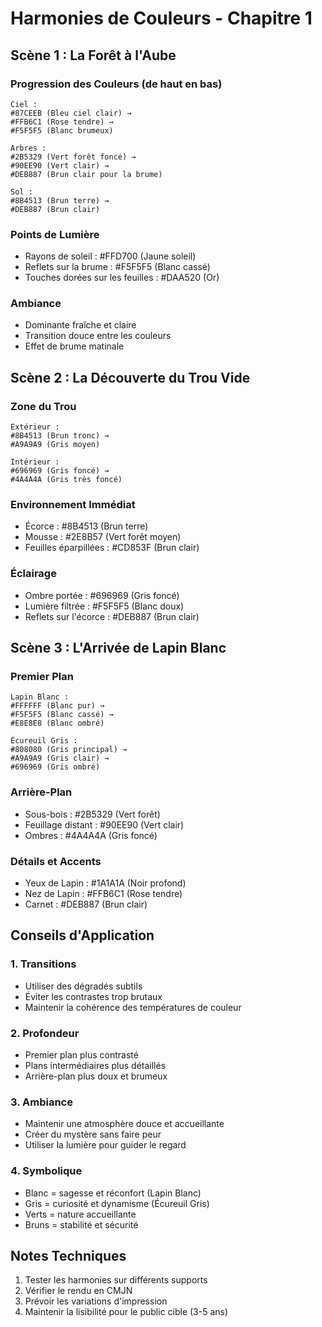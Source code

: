 # Harmonies de Couleurs - Chapitre 1

## Scène 1 : La Forêt à l'Aube

### Progression des Couleurs (de haut en bas)
```
Ciel :
#87CEEB (Bleu ciel clair) →
#FFB6C1 (Rose tendre) →
#F5F5F5 (Blanc brumeux)

Arbres :
#2B5329 (Vert forêt foncé) →
#90EE90 (Vert clair) →
#DEB887 (Brun clair pour la brume)

Sol :
#8B4513 (Brun terre) →
#DEB887 (Brun clair)
```

### Points de Lumière
- Rayons de soleil : #FFD700 (Jaune soleil)
- Reflets sur la brume : #F5F5F5 (Blanc cassé)
- Touches dorées sur les feuilles : #DAA520 (Or)

### Ambiance
- Dominante fraîche et claire
- Transition douce entre les couleurs
- Effet de brume matinale

## Scène 2 : La Découverte du Trou Vide

### Zone du Trou
```
Extérieur :
#8B4513 (Brun tronc) →
#A9A9A9 (Gris moyen)

Intérieur :
#696969 (Gris foncé) →
#4A4A4A (Gris très foncé)
```

### Environnement Immédiat
- Écorce : #8B4513 (Brun terre)
- Mousse : #2E8B57 (Vert forêt moyen)
- Feuilles éparpillées : #CD853F (Brun clair)

### Éclairage
- Ombre portée : #696969 (Gris foncé)
- Lumière filtrée : #F5F5F5 (Blanc doux)
- Reflets sur l'écorce : #DEB887 (Brun clair)

## Scène 3 : L'Arrivée de Lapin Blanc

### Premier Plan
```
Lapin Blanc :
#FFFFFF (Blanc pur) →
#F5F5F5 (Blanc cassé) →
#E8E8E8 (Blanc ombré)

Écureuil Gris :
#808080 (Gris principal) →
#A9A9A9 (Gris clair) →
#696969 (Gris ombré)
```

### Arrière-Plan
- Sous-bois : #2B5329 (Vert forêt)
- Feuillage distant : #90EE90 (Vert clair)
- Ombres : #4A4A4A (Gris foncé)

### Détails et Accents
- Yeux de Lapin : #1A1A1A (Noir profond)
- Nez de Lapin : #FFB6C1 (Rose tendre)
- Carnet : #DEB887 (Brun clair)

## Conseils d'Application

### 1. Transitions
- Utiliser des dégradés subtils
- Éviter les contrastes trop brutaux
- Maintenir la cohérence des températures de couleur

### 2. Profondeur
- Premier plan plus contrasté
- Plans intermédiaires plus détaillés
- Arrière-plan plus doux et brumeux

### 3. Ambiance
- Maintenir une atmosphère douce et accueillante
- Créer du mystère sans faire peur
- Utiliser la lumière pour guider le regard

### 4. Symbolique
- Blanc = sagesse et réconfort (Lapin Blanc)
- Gris = curiosité et dynamisme (Écureuil Gris)
- Verts = nature accueillante
- Bruns = stabilité et sécurité

## Notes Techniques
1. Tester les harmonies sur différents supports
2. Vérifier le rendu en CMJN
3. Prévoir les variations d'impression
4. Maintenir la lisibilité pour le public cible (3-5 ans)